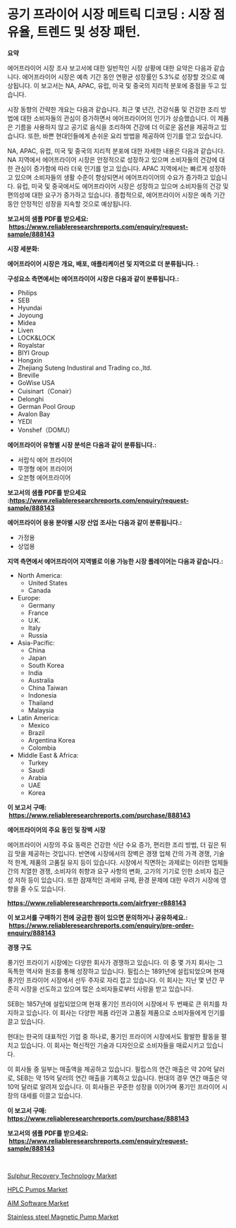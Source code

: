 <p><h1>공기 프라이어 시장 메트릭 디코딩 : 시장 점유율, 트렌드 및 성장 패턴.</h1></p><p><strong>요약</strong></p>
<p><p>에어프라이어 시장 조사 보고서에 대한 일반적인 시장 상황에 대한 요약은 다음과 같습니다. 에어프라이어 시장은 예측 기간 동안 연평균 성장률인 5.3%로 성장할 것으로 예상됩니다. 이 보고서는 NA, APAC, 유럽, 미국 및 중국의 지리적 분포에 중점을 두고 있습니다.</p><p>시장 동향의 간략한 개요는 다음과 같습니다. 최근 몇 년간, 건강식품 및 건강한 조리 방법에 대한 소비자들의 관심이 증가하면서 에어프라이어의 인기가 상승했습니다. 이 제품은 기름을 사용하지 않고 공기로 음식을 조리하여 건강에 더 이로운 옵션을 제공하고 있습니다. 또한, 바쁜 현대인들에게 손쉬운 요리 방법을 제공하여 인기를 얻고 있습니다.</p><p>NA, APAC, 유럽, 미국 및 중국의 지리적 분포에 대한 자세한 내용은 다음과 같습니다. NA 지역에서 에어프라이어 시장은 안정적으로 성장하고 있으며 소비자들의 건강에 대한 관심이 증가함에 따라 더욱 인기를 얻고 있습니다. APAC 지역에서는 빠르게 성장하고 있으며 소비자들의 생활 수준이 향상되면서 에어프라이어의 수요가 증가하고 있습니다. 유럽, 미국 및 중국에서도 에어프라이어 시장은 성장하고 있으며 소비자들의 건강 및 편의성에 대한 요구가 증가하고 있습니다. 종합적으로, 에어프라이어 시장은 예측 기간 동안 안정적인 성장을 지속할 것으로 예상됩니다.</p></p>
<p><strong>보고서의 샘플 PDF를 받으세요: &nbsp;<a href="https://www.reliableresearchreports.com/enquiry/request-sample/888143">https://www.reliableresearchreports.com/enquiry/request-sample/888143</a></strong></p>
<p><strong>시장 세분화:</strong></p>
<p><strong> 에어프라이어 시장은 개요, 배포, 애플리케이션 및 지역으로 더 분류됩니다. :</strong></p>
<p><strong>구성요소 측면에서는 에어프라이어 시장은 다음과 같이 분류됩니다.:</strong></p>
<p><ul><li>Philips</li><li>SEB</li><li>Hyundai</li><li>Joyoung</li><li>Midea</li><li>Liven</li><li>LOCK&LOCK</li><li>Royalstar</li><li>BIYI Group</li><li>Hongxin</li><li>Zhejiang Suteng Industiral and Trading co.,ltd.</li><li>Breville</li><li>GoWise USA</li><li>Cuisinart（Conair）</li><li>Delonghi</li><li>German Pool Group</li><li>Avalon Bay</li><li>YEDI</li><li>Vonshef（DOMU）</li></ul></p>
<p><strong> 에어프라이어 유형별 시장 분석은 다음과 같이 분류됩니다.:</strong></p>
<p><ul><li>서랍식 에어 프라이어</li><li>뚜껑형 에어 프라이어</li><li>오븐형 에어프라이어</li></ul></p>
<p><strong>보고서의 샘플 PDF를 받으세요 :<a href="https://www.reliableresearchreports.com/enquiry/request-sample/888143">https://www.reliableresearchreports.com/enquiry/request-sample/888143</a></strong></p>
<p><strong> 에어프라이어 응용 분야별 시장 산업 조사는 다음과 같이 분류됩니다.:</strong></p>
<p><ul><li>가정용</li><li>상업용</li></ul></p>
<p><strong>지역 측면에서 에어프라이어 지역별로 이용 가능한 시장 플레이어는 다음과 같습니다.:</strong></p>
<p><ul>
    <li>
        North America:
        <ul>
            <li>United States</li>
            <li>Canada</li>
        </ul>
    </li>
    <li>
        Europe:
        <ul>
            <li>Germany</li>
            <li>France</li>
            <li>U.K.</li>
            <li>Italy</li>
            <li>Russia</li>
        </ul>
    </li>
    <li>
        Asia-Pacific:
        <ul>
            <li>China</li>
            <li>Japan</li>
            <li>South Korea</li>
            <li>India</li>
            <li>Australia</li>
            <li>China Taiwan</li>
            <li>Indonesia</li>
            <li>Thailand</li>
            <li>Malaysia</li>
        </ul>
    </li>
    <li>
        Latin America:
        <ul>
            <li>Mexico</li>
            <li>Brazil</li>
            <li>Argentina Korea</li>
            <li>Colombia</li>
        </ul>
    </li>
    <li>
        Middle East & Africa:
        <ul>
            <li>Turkey</li>
            <li>Saudi</li>
            <li>Arabia</li>
            <li>UAE</li>
            <li>Korea</li>
        </ul>
    </li>
    </ul></p>
<p><strong>이 보고서 구매: &nbsp;<a href="https://www.reliableresearchreports.com/purchase/888143">https://www.reliableresearchreports.com/purchase/888143</a></strong></p>
<p><strong>에어프라이어의 주요 동인 및 장벽 시장</strong></p>
<p><p>에어프라이어 시장의 주요 동력은 건강한 식단 수요 증가, 편리한 조리 방법, 더 깊은 튀김 맛을 제공하는 것입니다. 반면에 시장에서의 장벽은 경쟁 업체 간의 가격 경쟁, 기술적 한계, 제품의 고품질 유지 등이 있습니다. 시장에서 직면하는 과제로는 이러한 업체들 간의 치열한 경쟁, 소비자의 취향과 요구 사항의 변화, 고가의 기기로 인한 소비자 접근성 저하 등이 있습니다. 또한 잠재적인 과세와 규제, 환경 문제에 대한 우려가 시장에 영향을 줄 수도 있습니다.</p></p>
<p><strong><a href="https://www.reliableresearchreports.com/airfryer-r888143">https://www.reliableresearchreports.com/airfryer-r888143</a></strong></p>
<p><strong>이 보고서를 구매하기 전에 궁금한 점이 있으면 문의하거나 공유하세요.: &nbsp;<a href="https://www.reliableresearchreports.com/enquiry/pre-order-enquiry/888143">https://www.reliableresearchreports.com/enquiry/pre-order-enquiry/888143</a></strong></p>
<p><strong>경쟁 구도</strong></p>
<p><p>풍기인 프라이기 시장에는 다양한 회사가 경쟁하고 있습니다. 이 중 몇 가지 회사는 그 독특한 역사와 원조를 통해 성장하고 있습니다. 필립스는 1891년에 설립되었으며 현재 풍기인 프라이어 시장에서 선두 주자로 자리 잡고 있습니다. 이 회사는 지난 몇 년간 꾸준히 시장을 선도하고 있으며 많은 소비자들로부터 사랑을 받고 있습니다. </p><p>SEB는 1857년에 설립되었으며 현재 풍기인 프라이어 시장에서 두 번째로 큰 위치를 차지하고 있습니다. 이 회사는 다양한 제품 라인과 고품질 제품으로 소비자들에게 인기를 끌고 있습니다. </p><p>현대는 한국의 대표적인 기업 중 하나로, 풍기인 프라이어 시장에서도 활발한 활동을 펼치고 있습니다. 이 회사는 혁신적인 기술과 디자인으로 소비자들을 매료시키고 있습니다. </p><p>이 회사들 중 일부는 매출액을 제공하고 있습니다. 필립스의 연간 매출은 약 20억 달러로, SEB는 약 15억 달러의 연간 매출을 기록하고 있습니다. 현대의 경우 연간 매출은 약 10억 달러로 알려져 있습니다. 이 회사들은 꾸준한 성장을 이어가며 풍기인 프라이어 시장의 대세를 이끌고 있습니다.</p></p>
<p><strong>이 보고서 구매: &nbsp; <a href="https://www.reliableresearchreports.com/purchase/888143">https://www.reliableresearchreports.com/purchase/888143</a></strong></p>
<p><strong>보고서의 샘플 PDF를 받으세요: &nbsp;<a href="https://www.reliableresearchreports.com/enquiry/request-sample/888143">https://www.reliableresearchreports.com/enquiry/request-sample/888143</a></strong><strong></strong></p>
<p>&nbsp;</p>
<p><p><a href="https://www.linkedin.com/pulse/sulphur-recovery-technology-market-size-reveals-best-marketing-fbe9f?trackingId=n1lTH1rRm14WnToQYJSveg%3D%3D">Sulphur Recovery Technology Market</a></p><p><a href="https://github.com/guneycigdem35/Market-Research-Report-List-2/blob/main/hplc-pumps-market.md">HPLC Pumps Market</a></p><p><a href="https://www.linkedin.com/pulse/aim-software-market-trends-analysis-forecasted-period-2024-2031-oywce?trackingId=rlTb8Kf%2BvBtmKlW2ZEQKHw%3D%3D">AIM Software Market</a></p><p><a href="https://github.com/biheemgalvinlouises6hokrh3h/Market-Research-Report-List-2/blob/main/stainless-steel-magnetic-pump-market.md">Stainless steel Magnetic Pump Market</a></p></p>